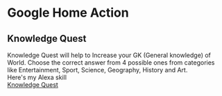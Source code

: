 # Google Home Action

## Knowledge Quest

Knowledge Quest will help to Increase your GK (General knowledge) of World. Choose the correct answer from 4 possible ones from categories like Entertainment, Sport, Science, Geography, History and Art.\
Here's my Alexa skill\
[Knowledge Quest](https://assistant.google.com/services/a/uid/000000c8d978401d)